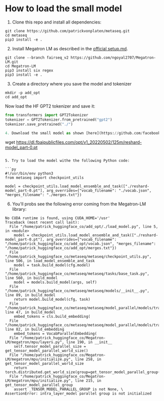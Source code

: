 # How to load the small model

1. Clone this repo and install all dependencies:

```
git clone https://github.com/patrickvonplaten/metaseq.git
cd metaseq
pip3 install -e .
```

2. Install Megatron LM as described in the [official setup.md](https://github.com/facebookresearch/metaseq/blob/main/docs/setup.md).

```
git clone --branch fairseq_v2 https://github.com/ngoyal2707/Megatron-LM.git
cd Megatron-LM
pip3 install six regex
pip3 install -e .
```

3. Create a directory where you save the model and tokenizer
```
mkdir -p add_opt
cd add_opt
```

Now load the HF GPT2 tokenizer and save it:

```py
from transformers import GPT2Tokenizer
tokenizer = GPT2Tokenizer.from_pretrained("gpt2")
tokenizer.save_pretrained("./")

4. Download the small model as shown [here](https://github.com/facebookresearch/metaseq/tree/main/projects/OPT).

```
wget https://dl.fbaipublicfiles.com/opt/v1_20220502/125m/reshard-model_part-0.pt
```

5. Try to load the model withe the following Python code:

```py
#!/usr/bin/env python3
from metaseq import checkpoint_utils

model = checkpoint_utils.load_model_ensemble_and_task(["./reshard-model_part-0.pt"], arg_overrides={"vocab_filename": "./vocab.json", "merges_filename": "./merges.txt"})
```

6. You'll probs see the following error coming from the Megatron-LM library:

```
No CUDA runtime is found, using CUDA_HOME='/usr'
Traceback (most recent call last):
  File "/home/patrick_huggingface_co/add_opt/./load_model.py", line 5, in <module>
    model = checkpoint_utils.load_model_ensemble_and_task(["./reshard-model_part-0.pt"], arg_overrides={"vocab_filename": "/home/patrick_huggingface_co/add_opt/vocab.json", "merges_filename": "/home/patrick_huggingface_co/add_opt/merges.txt"})
  File "/home/patrick_huggingface_co/metaseq/metaseq/checkpoint_utils.py", line 506, in load_model_ensemble_and_task
    model = task.build_model(cfg.model)
  File "/home/patrick_huggingface_co/metaseq/metaseq/tasks/base_task.py", line 560, in build_model
    model = models.build_model(args, self)
  File "/home/patrick_huggingface_co/metaseq/metaseq/models/__init__.py", line 89, in build_model
    return model.build_model(cfg, task)
  File "/home/patrick_huggingface_co/metaseq/metaseq/model_parallel/models/transformer_lm.py", line 47, in build_model
    embed_tokens = cls.build_embedding(
  File "/home/patrick_huggingface_co/metaseq/metaseq/model_parallel/models/transformer_lm.py", line 82, in build_embedding
    embed_tokens = VocabParallelEmbedding(
  File "/home/patrick_huggingface_co/Megatron-LM/megatron/mpu/layers.py", line 190, in __init__
    self.tensor_model_parallel_size = get_tensor_model_parallel_world_size()
  File "/home/patrick_huggingface_co/Megatron-LM/megatron/mpu/initialize.py", line 258, in get_tensor_model_parallel_world_size
    return torch.distributed.get_world_size(group=get_tensor_model_parallel_group())
  File "/home/patrick_huggingface_co/Megatron-LM/megatron/mpu/initialize.py", line 215, in get_tensor_model_parallel_group
    assert _TENSOR_MODEL_PARALLEL_GROUP is not None, \
AssertionError: intra_layer_model parallel group is not initialized
```
